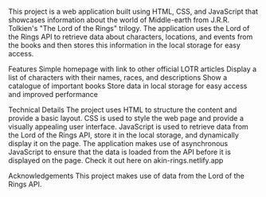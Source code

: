 This project is a web application built using HTML, CSS, and JavaScript that showcases information about the world of Middle-earth from J.R.R. Tolkien's "The Lord of the Rings" trilogy. The application uses the Lord of the Rings API to retrieve data about characters, locations, and events from the books and then stores this information in the local storage for easy access.

Features
Simple homepage with link to other official LOTR articles
Display a list of characters with their names, races, and descriptions
Show a catalogue of important books
Store data in local storage for easy access and improved performance

Technical Details
The project uses HTML to structure the content and provide a basic layout. CSS is used to style the web page and provide a visually appealing user interface. JavaScript is used to retrieve data from the Lord of the Rings API, store it in the local storage, and dynamically display it on the page. The application makes use of asynchronous JavaScript to ensure that the data is loaded from the API before it is displayed on the page.
Check it out here on akin-rings.netlify.app

Acknowledgements
This project makes use of data from the Lord of the Rings API.
